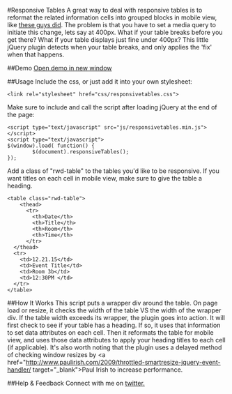 #Responsive Tables
A great way to deal with responsive tables is to reformat the related information cells into grouped blocks in mobile view, like <a href="http://blog.apps.npr.org/2014/05/09/responsive-data-tables.html" target="_blank">these guys did</a>. The problem is that you have to set a media query to initiate this change, lets say at 400px. What if your table breaks before you get there? What if your table displays just fine under 400px? This little jQuery plugin detects when your table breaks, and only applies the 'fix' when that happens.


##Demo
<a href="http://kthornbloom.com/responsivetables" target="_blank">Open demo in new window</a>

##Usage
Include the css, or just add it into your own stylesheet:
```
<link rel="stylesheet" href="css/responsivetables.css">
```
Make sure to include and call the script after loading jQuery at the end of the page:
```
<script type="text/javascript" src="js/responsivetables.min.js"></script>
<script type="text/javascript">
$(window).load( function() {
        $(document).responsiveTables();
});
```
Add a class of "rwd-table" to the tables you'd like to be responsive. If you want titles on each cell in mobile view, make sure to give the table a heading.
```
<table class="rwd-table">
	<thead>
	  <tr>
	    <th>Date</th>
	    <th>Title</th>
	    <th>Room</th>
	    <th>Time</th>
	  </tr>
  </thead>
  <tr>
    <td>12.21.15</td>
    <td>Event Title</td>
    <td>Room 3b</td>
    <td>12:30PM </td>
  </tr>
</table>
```
##How It Works
This script puts a wrapper div around the table. On page load or resize, it checks the width of the table VS the width of the wrapper div. If the table width exceeds its wrapper, the plugin goes into action. It will first check to see if your table has a heading. If so, it uses that information to set data attributes on each cell. Then it reformats the table for mobile view, and uses those data attributes to apply your heading titles to each cell (if applicable). It's also worth noting that the plugin uses a delayed method of checking window resizes by <a href="http://www.paulirish.com/2009/throttled-smartresize-jquery-event-handler/ target="_blank">Paul Irish</a> to increase performance. 

##Help & Feedback
Connect with me on <a href="https://twitter.com/kthornbloom" target="_blank">twitter.</a>
